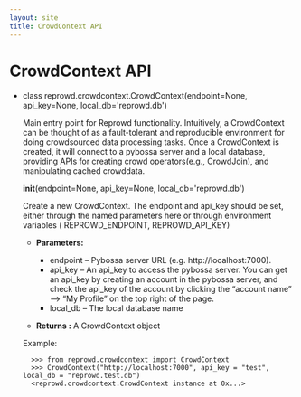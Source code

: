 ```yaml
---
layout: site
title: CrowdContext API
---
```

# CrowdContext API

* class reprowd.crowdcontext.CrowdContext(endpoint=None, api_key=None, local_db='reprowd.db')

  Main entry point for Reprowd functionality. Intuitively, a CrowdContext can be thought of as a fault-tolerant and reproducible environment for doing crowdsourced data processing tasks. Once a CrowdContext is created, it will connect to a pybossa server and a local database, providing APIs for creating crowd operators(e.g., CrowdJoin), and manipulating cached crowddata.

  **__init__**(endpoint=None, api_key=None, local_db='reprowd.db')

    Create a new CrowdContext. The endpoint and api_key should be set, either through the named parameters here or through environment variables ( REPROWD_ENDPOINT, REPROWD_API_KEY)

    * **Parameters:**

      * endpoint – Pybossa server URL (e.g. http://localhost:7000).
      * api_key – An api_key to access the pybossa server. You can get an api_key by creating an account in the pybossa server, and check the api_key of the account by clicking the “account name” –> “My Profile” on the top right of the page.
      * local_db – The local database name

    * **Returns :**
      A CrowdContext object

    Example:

        >>> from reprowd.crowdcontext import CrowdContext
        >>> CrowdContext("http://localhost:7000", api_key = "test", local_db = "reprowd.test.db")  
        <reprowd.crowdcontext.CrowdContext instance at 0x...>
